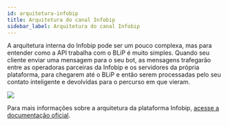 ```yaml
---
id: arquitetura-infobip
title: Arquitetura do canal Infobip
sidebar_label: Arquitetura do canal Infobip
---
```


A arquitetura interna do Infobip pode ser um pouco complexa, mas para entender como a API trabalha com o BLiP é muito simples. Quando seu cliente enviar uma mensagem para o seu bot, as mensagens trafegarão entre as operadoras parceiras da Infobip e os servidores da própria plataforma, para chegarem até o BLiP e então serem processadas pelo seu contato inteligente e devolvidas para o percurso em que vieram.

![](/img/channels/infobip/arquitetura-infobip-1.png)<br>

Para mais informações sobre a arquitetura da plataforma Infobip, [acesse a documentação oficial](https://www.infobip.com/pt/plataforma).

